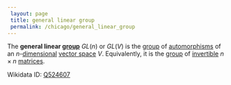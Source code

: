 ```yaml
---
 layout: page
 title: general linear group
 permalink: /chicago/general_linear_group
---
```

The **general linear [group](https://mathgloss.github.io/MathGloss/group)** $GL(n)$ or $GL(V)$ is the [group](https://mathgloss.github.io/MathGloss/group) of [automorphisms](https://mathgloss.github.io/MathGloss/automorphism) of an $n$-[dimensional](https://mathgloss.github.io/MathGloss/dimension_of_vector_space) [vector space](https://mathgloss.github.io/MathGloss/vector_space) $V$. Equivalently, it is the [group](https://mathgloss.github.io/MathGloss/group) of [invertible](https://mathgloss.github.io/MathGloss/bijective) $n\times n$ [matrices](https://mathgloss.github.io/MathGloss/matrix_of_a_linear_transformation).

Wikidata ID: [Q524607](https://www.wikidata.org/wiki/Q524607)